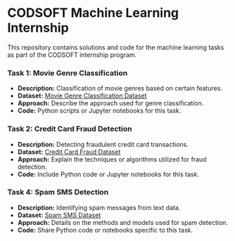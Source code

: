 # CODSOFT Machine Learning Internship

This repository contains solutions and code for the machine learning tasks as part of the CODSOFT internship program.

### Task 1: Movie Genre Classification

- **Description:** Classification of movie genres based on certain features.
- **Dataset:** [Movie Genre Classification Dataset](https://www.kaggle.com/datasets/hijest/genre-classification-dataset-imdb)
- **Approach:** Describe the approach used for genre classification.
- **Code:** Python scripts or Jupyter notebooks for this task.

### Task 2: Credit Card Fraud Detection

- **Description:** Detecting fraudulent credit card transactions.
- **Dataset:** [Credit Card Fraud Dataset](https://www.kaggle.com/datasets/kartik2112/fraud-detection)
- **Approach:** Explain the techniques or algorithms utilized for fraud detection.
- **Code:** Include Python code or Jupyter notebooks for this task.

### Task 4: Spam SMS Detection

- **Description:** Identifying spam messages from text data.
- **Dataset:** [Spam SMS Dataset](https://www.kaggle.com/datasets/uciml/sms-spam-collection-dataset)
- **Approach:** Details on the methods and models used for spam detection.
- **Code:** Share Python code or notebooks specific to this task.
